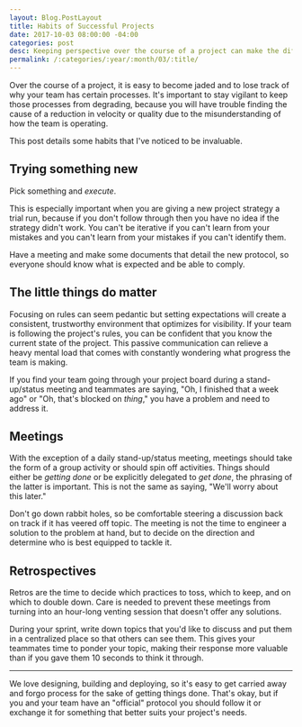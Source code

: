```yaml
---
layout: Blog.PostLayout
title: Habits of Successful Projects
date: 2017-10-03 08:00:00 -04:00
categories: post
desc: Keeping perspective over the course of a project can make the difference between a success and a failure.
permalink: /:categories/:year/:month/03/:title/
---
```


Over the course of a project, it is easy to become jaded and to lose track of why your team has certain processes. It's important to stay vigilant to keep those processes from degrading, because you will have trouble finding the cause of a reduction in velocity or quality due to the misunderstanding of how the team is operating.

This post details some habits that I've noticed to be invaluable.

## Trying something new

Pick something and _execute_.

This is especially important when you are giving a new project strategy a trial run, because if you don't follow through then you have no idea if the strategy didn't work. You can't be iterative if you can't learn from your mistakes and you can't learn from your mistakes if you can't identify them.

Have a meeting and make some documents that detail the new protocol, so everyone should know what is expected and be able to comply.

## The little things do matter

Focusing on rules can seem pedantic but setting expectations will create a consistent, trustworthy environment that optimizes for visibility. If your team is following the project's rules, you can be confident that you know the current state of the project. This passive communication can relieve a heavy mental load that comes with constantly wondering what progress the team is making.

If you find your team going through your project board during a stand-up/status meeting and teammates are saying, "Oh, I finished that a week ago" or "Oh, that's blocked on _thing_," you have a problem and need to address it.

## Meetings

With the exception of a daily stand-up/status meeting, meetings should take the form of a group activity or should spin off activities. Things should either be _getting done_ or be explicitly delegated to _get done_, the phrasing of the latter is important. This is not the same as saying, "We'll worry about this later."

Don't go down rabbit holes, so be comfortable steering a discussion back on track if it has veered off topic. The meeting is not the time to engineer a solution to the problem at hand, but to decide on the direction and determine who is best equipped to tackle it.

## Retrospectives

Retros are the time to decide which practices to toss, which to keep, and on which to double down. Care is needed to prevent these meetings from turning into an hour-long venting session that doesn't offer any solutions.

During your sprint, write down topics that you'd like to discuss and put them in a centralized place so that others can see them. This gives your teammates time to ponder your topic, making their response more valuable than if you gave them 10 seconds to think it through.

<hr>

We love designing, building and deploying, so it's easy to get carried away and forgo process for the sake of getting things done. That's okay, but if you and your team have an "official" protocol you should follow it or exchange it for something that better suits your project's needs.
